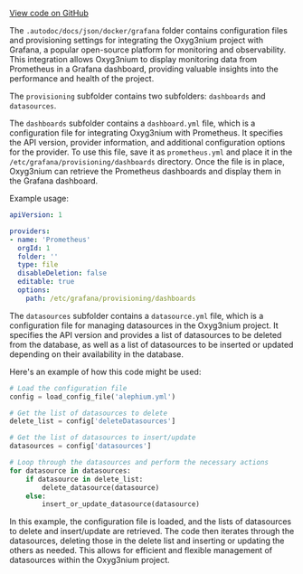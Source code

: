 [View code on GitHub](https://github.com/alephium/alephium/.autodoc/docs/json/docker/grafana)

The `.autodoc/docs/json/docker/grafana` folder contains configuration files and provisioning settings for integrating the Oxyg3nium project with Grafana, a popular open-source platform for monitoring and observability. This integration allows Oxyg3nium to display monitoring data from Prometheus in a Grafana dashboard, providing valuable insights into the performance and health of the project.

The `provisioning` subfolder contains two subfolders: `dashboards` and `datasources`.

The `dashboards` subfolder contains a `dashboard.yml` file, which is a configuration file for integrating Oxyg3nium with Prometheus. It specifies the API version, provider information, and additional configuration options for the provider. To use this file, save it as `prometheus.yml` and place it in the `/etc/grafana/provisioning/dashboards` directory. Once the file is in place, Oxyg3nium can retrieve the Prometheus dashboards and display them in the Grafana dashboard.

Example usage:

```yaml
apiVersion: 1

providers:
- name: 'Prometheus'
  orgId: 1
  folder: ''
  type: file
  disableDeletion: false
  editable: true
  options:
    path: /etc/grafana/provisioning/dashboards
```

The `datasources` subfolder contains a `datasource.yml` file, which is a configuration file for managing datasources in the Oxyg3nium project. It specifies the API version and provides a list of datasources to be deleted from the database, as well as a list of datasources to be inserted or updated depending on their availability in the database.

Here's an example of how this code might be used:

```python
# Load the configuration file
config = load_config_file('alephium.yml')

# Get the list of datasources to delete
delete_list = config['deleteDatasources']

# Get the list of datasources to insert/update
datasources = config['datasources']

# Loop through the datasources and perform the necessary actions
for datasource in datasources:
    if datasource in delete_list:
        delete_datasource(datasource)
    else:
        insert_or_update_datasource(datasource)
```

In this example, the configuration file is loaded, and the lists of datasources to delete and insert/update are retrieved. The code then iterates through the datasources, deleting those in the delete list and inserting or updating the others as needed. This allows for efficient and flexible management of datasources within the Oxyg3nium project.
